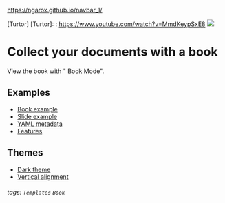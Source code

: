 https://ngarox.github.io/navbar_1/

   [Turtor]
   [Turtor]: : https://www.youtube.com/watch?v=MmdKeypSxE8
![](https://hackmd.io/favicon.png)


# Collect your documents with a book

View the book with "<i class="fa fa-book fa-fw"></i> Book Mode".

Examples
---
- [Book example](/s/book-example)
- [Slide example](/s/slide-example)
- [YAML metadata](/s/yaml-metadata)
- [Features](/s/features)

Themes
---
- [Dark theme](/theme-dark?both)
- [Vertical alignment](/theme-vertical-writing?both)

###### tags: `Templates` `Book`
